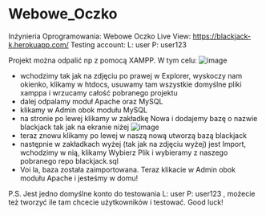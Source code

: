 # Webowe_Oczko
Inżynieria Oprogramowania: Webowe Oczko
Live View: https://blackjack-k.herokuapp.com/
Testing account: L: user P: user123


Projekt można odpalić np z pomocą XAMPP. W tym celu:
![image](https://user-images.githubusercontent.com/33766583/149179158-5efd6699-2651-453c-b23d-b949c829ad0a.png)
- wchodzimy tak jak na zdjęciu po prawej w Explorer, wyskoczy nam okienko, klikamy w htdocs, usuwamy tam wszystkie domyślne pliki xamppa i wrzucamy całość pobranego projektu
- dalej odpalamy moduł Apache oraz MySQL
- klikamy w Admin obok modułu MySQL
- na stronie po lewej klikamy w zakładkę Nowa i dodajemy bazę o nazwie blackjack tak jak na ekranie niżej
![image](https://user-images.githubusercontent.com/33766583/149179733-f308e8fd-55d7-4019-b7b1-e59ff387e33a.png)
- teraz znowu klikamy po lewej w naszą nową utworzą bazą blackjack
- następnie w zakładkach wyżej (tak jak na zdjęciu wyżej) jest Import, wchodzimy w nią, klikamy Wybierz Plik i wybieramy z naszego pobranego repo blackjack.sql
- Voi la, baza została zaimportowana. Teraz klikacie w Admin obok modułu Apache i jesteśmy w domu!


P.S. Jest jedno domyślne konto do testowania L: user P: user123 , możecie też tworzyć ile tam chcecie użytkowników i testować. Good luck!


